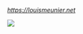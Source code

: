 *https://louismeunier.net*

<img src="https://github-readme-stats.vercel.app/api/top-langs/?username=louismeunier&theme=tokyonight"/>

